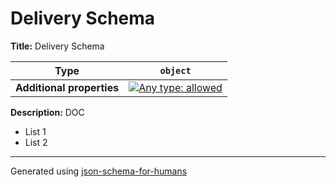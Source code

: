 # Delivery Schema

**Title:** Delivery Schema

| Type                      | `object`                                                                                                                          |
| ------------------------- | --------------------------------------------------------------------------------------------------------------------------------- |
| **Additional properties** | [![Any type: allowed](https://img.shields.io/badge/Any%20type-allowed-green)](# "Additional Properties of any type are allowed.") |

**Description:** DOC 
* List 1
* List 2

----------------------------------------------------------------------------------------------------------------------------
Generated using [json-schema-for-humans](https://github.com/coveooss/json-schema-for-humans)